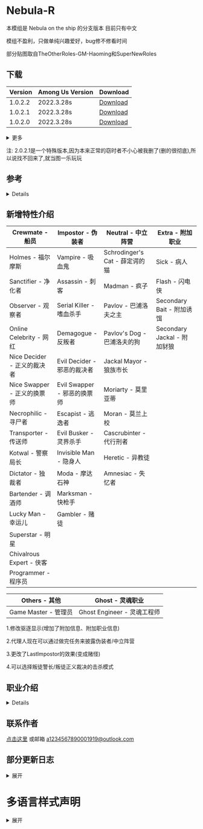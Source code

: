 # Nebula-R
本模组是 Nebula on the ship 的分支版本 目前只有中文

模组不盈利，只做单纯兴趣爱好，bug修不修看时间

部分贴图取自TheOtherRoles-GM-Haoming和SuperNewRoles

## 下载
| Version | Among Us Version | Download |
| ---------- | ---------- | ---------- |
| 1.0.2.2 | 2022.3.28s | [Download](https://github.com/ZsFabTest/Nebula-R/releases/download/Nebula-R-Release-1.0.2.2/Nebula-R.1.0.2.2.zip)
| 1.0.2.1 | 2022.3.28s | [Download](https://github.com/ZsFabTest/Nebula-R/releases/download/Nebula-R-Release-1.0.2.2/Nebula1021.dll)
| 1.0.2.0 | 2022.3.28s | [Download](https://github.com/ZsFabTest/Nebula-R/releases/download/Nebula-R-Release-1.0.2.0/Nebula-R.1.0.2.0.zip)

<details>
<summary> 更多 </summary>

| Version | Among Us Version | Download |
| ---------- | ---------- | ---------- |
| 1.0.1.9 | 2022.3.28s | [Download](https://github.com/ZsFabTest/Nebula-R/releases/download/Nebula-R-Release-1.0.1.9/Nebula-R.1.0.1.9.zip)
| 1.0.1.8 | 2022.3.28s | [Download](https://github.com/ZsFabTest/Nebula-R/releases/download/Nebula-R-Release-1.0.1.8/Nebula-R.1.0.1.8.zip)
| 1.0.1.7 | 2022.3.28s | [Download](https://github.com/ZsFabTest/Nebula-R/releases/download/Nebula-R-Release-1.0.1.7/Nebula-R.1.0.1.7.zip)
| 1.0.1.6 | 2022.3.28s | [Download](https://github.com/ZsFabTest/Nebula-R/releases/download/Nebula-R-Release-1.0.1.6/Nebula-R.1.0.1.6.zip)
| 1.0.1.5 | 2022.12.14s | [Download](https://github.com/ZsFabTest/Nebula-R/releases/download/Nebula-R-Release-1.0.1.5/Nebula-R.1.0.1.5.zip)

</details>

注: 2.0.2.1是一个特殊版本,因为本来正常的窃时者不小心被我删了(删的很彻底),所以说找不回来了,就当图一乐玩玩

## 参考
<details>

1.Nebula on the ship - Dolly1016

2.Town of Us-R - eDonnes124

3.TheOtherRole GM Haoming - haoming37

4.SuperNewRoles - ykundesu

5.模组汉化借鉴 - 四个憨批汉化组

</details>

## 新增特性介绍
| Crewmate - 船员 | Impostor - 伪装者 | Neutral - 中立阵营 | Extra - 附加职业 |
| -------------- | ----------------- | ------------------ | --------------- |
| Holmes - 福尔摩斯 | Vampire - 吸血鬼 | Schrodinger's Cat - 薛定谔的猫 | Sick - 病人 |
| Sanctifier - 净化者 | Assassin - 刺客 | Madman - 疯子 | Flash - 闪电侠 |
| Observer - 观察者 | Serial Killer - 嗜血杀手 | Pavlov - 巴浦洛夫之主 | Secondary Bait - 附加诱饵 |
| Online Celebrity - 网红 | Demagogue - 反叛者 | Pavlov's Dog - 巴浦洛夫的狗 | Secondary Jackal - 附加豺狼  |
| Nice Decider - 正义的裁决者 | Evil Decider - 邪恶的裁决者 | Jackal Mayor - 狼族市长 |  |
| Nice Swapper - 正义的换票师 | Evil Swapper - 邪恶的换票师 | Moriarty - 莫里亚蒂 | |
| Necrophilic - 寻尸者 | Escapist - 逃逸者 | Moran - 莫兰上校 | |
| Transporter - 传送师 | Evil Busker - 灵界杀手 | Cascrubinter - 代行刑者 | |
| Kotwal - 警察局长 | Invisible Man - 隐身人 | Heretic - 异教徒 | |
| Dictator - 独裁者 | Moda - 摩达石神 | Amnesiac - 失忆者 | |
| Bartender - 调酒师 | Marksman - 快枪手 | | |
| Lucky Man - 幸运儿 | Gambler - 赌徒 | | |
| Superstar - 明星 | | | |
| Chivalrous Expert - 侠客 | | | |
| Programmer - 程序员 | | | |

| Others - 其他 | Ghost - 灵魂职业 |
| ------------- | --------------- |
| Game Master - 管理员 | Ghost Engineer - 灵魂工程师 |

1.修改驱逐显示(增加了附加信息、附加职业信息)

2.代理人现在可以通过做完任务来披露伪装者/中立阵营

3.更改了LastImpostor的效果(变成赌怪)

4.可以选择叛徒警长/叛徒正义裁决的击杀模式

## 职业介绍
<details>

### 双方职业

#### 裁决者
<details>

| Team - 阵营 | Win Trigger - 获胜条件 | Ability - 技能 |
| ----------- | --------------------- | -------------- |
| N/A | N/A | 会议上直接赌杀他人 |

| 设置 |
| ---- |
| 裁决次数 |
| 正义的裁决者不能裁决船员 |

</details>

#### 换票师
<details>

| Team - 阵营 | Win Trigger - 获胜条件 | Ability - 技能 |
| ----------- | --------------------- | -------------- |
| N/A | N/A | 交换得票 |

| 设置 |
| ---- |
| 换票次数 |
| 换票师可以发起紧急会议 |

</details>

### 船员职业

#### 福尔摩斯
<details>

| Team - 阵营 | Win Trigger - 获胜条件 | Ability - 技能 |
| ----------- | --------------------- | -------------- |
| 船员阵营 | 跟随船员获胜 | 获取具体职业 |

| 设置 |
| ---- |
| 是否可以被猜测 |
| 调查技能冷却 |
| 最大调查次数 |
| 可以得知具体职业 |

</details>

#### 净化者
<details>

| Team - 阵营 | Win Trigger - 获胜条件 | Ability - 技能 |
| ----------- | --------------------- | -------------- |
| 船员阵营 | 跟随船员获胜 | 清除附加职业 |

| 设置 |
| ---- |
| 可以消除叛徒 |
| 可以消除赌怪 |
| 可以消除跟班 |
| 技能使用次数 |

</details>

#### 观察者
<details>

| Team - 阵营 | Win Trigger - 获胜条件 | Ability - 技能 |
| ----------- | --------------------- | -------------- |
| 船员阵营 | 跟随船员获胜 | 隐身并放大视野 |

| 设置 |
| ---- |
| 可以使用管道 |
| 拥有伪装者视野 |
| 冷却时间 |
| 持续时间 |

</details>

#### 网红
<details>

| Team - 阵营 | Win Trigger - 获胜条件 | Ability - 技能 |
| ----------- | --------------------- | -------------- |
| 船员阵营 | 跟随船员获胜 | 船员阵营角色可以得知其死亡 |

</details>

#### 寻尸者
<details>

| Team - 阵营 | Win Trigger - 获胜条件 | Ability - 技能 |
| ----------- | --------------------- | -------------- |
| 船员阵营 | 跟随船员获胜 | 传送到尸体 |

| 设置 |
| ---- |
| 冷却时间 |
| 可以得知尸体位置 |

</details>

#### 传送师
<details>

| Team - 阵营 | Win Trigger - 获胜条件 | Ability - 技能 |
| ----------- | --------------------- | -------------- |
| 船员阵营 | 跟随船员获胜 | 传送所有人到标记玩家 |

| 设置 |
| ---- |
| 冷却时间 |

</details>

#### 警察局长
<details>

| Team - 阵营 | Win Trigger - 获胜条件 | Ability - 技能 |
| ----------- | --------------------- | -------------- |
| 船员阵营 | 跟随船员获胜 | 招募警长 |

| 设置 |
| ---- |
| 冷却时间 |

</details>

#### 独裁者
<details>

| Team - 阵营 | Win Trigger - 获胜条件 | Ability - 技能 |
| ----------- | --------------------- | -------------- |
| 船员阵营 | 跟随船员获胜 | 强出一人 |

</details>

#### 调酒师
<details>

| Team - 阵营 | Win Trigger - 获胜条件 | Ability - 技能 |
| ----------- | --------------------- | -------------- |
| 船员阵营 | 跟随船员获胜 | 会议附加消息 |

</details>

#### 幸运儿
<details>

| Team - 阵营 | Win Trigger - 获胜条件 | Ability - 技能 |
| ----------- | --------------------- | -------------- |
| 船员阵营 | 跟随船员获胜 | 免疫击杀与票出(概率) |

| 设置 |
| ---- |
| 免疫概率 |

</details>

#### 明星
<details>

| Team - 阵营 | Win Trigger - 获胜条件 | Ability - 技能 |
| ----------- | --------------------- | -------------- |
| 船员阵营 | 跟随船员获胜 | 所有人可以看到职业 |

</details>

#### 侠客
<details>

| Team - 阵营 | Win Trigger - 获胜条件 | Ability - 技能 |
| ----------- | --------------------- | -------------- |
| 船员阵营 | 跟随船员获胜 | 一次任意击杀能力 |

</details>

#### 程序员
<details>

| Team - 阵营 | Win Trigger - 获胜条件 | Ability - 技能 |
| ----------- | --------------------- | -------------- |
| 船员阵营 | 跟随船员获胜 | 钓出凶手 |

</details>

### 伪装者职业

#### 吸血鬼
<details>

| Team - 阵营 | Win Trigger - 获胜条件 | Ability - 技能 |
| ----------- | --------------------- | -------------- |
| 伪装者阵营 | 跟随伪装者获胜 | 延迟击杀 |

| 设置 |
| ---- |
| 击杀延迟 |
| 冷却时间 |

</details>

#### 刺客
<details>

| Team - 阵营 | Win Trigger - 获胜条件 | Ability - 技能 |
| ----------- | --------------------- | -------------- |
| 伪装者阵营 | 跟随伪装者获胜 | 远程瞬移击杀 |

| 设置 |
| ---- |
| 冷却时间 |

</details>

#### 嗜血杀手
<details>

| Team - 阵营 | Win Trigger - 获胜条件 | Ability - 技能 |
| ----------- | --------------------- | -------------- |
| 伪装者阵营 | 跟随伪装者获胜 | 一段时间不击杀会暴毙 |

| 设置 |
| ---- |
| 击杀冷却时间 |
| 紫砂倒计时 |

</details>

#### 反叛者
<details>

| Team - 阵营 | Win Trigger - 获胜条件 | Ability - 技能 |
| ----------- | --------------------- | -------------- |
| 伪装者阵营 | 跟随伪装者获胜 | 招募伪装者 |

| 设置 |
| ---- |
| 最大招募个数 |

</details>

#### 逃逸者
<details>

| Team - 阵营 | Win Trigger - 获胜条件 | Ability - 技能 |
| ----------- | --------------------- | -------------- |
| 伪装者阵营 | 跟随伪装者获胜 | 传送至标记点 |

| 设置 |
| ---- |
| 冷却时间 |

</details>

#### 灵界杀手
<details>

| Team - 阵营 | Win Trigger - 获胜条件 | Ability - 技能 |
| ----------- | --------------------- | -------------- |
| 伪装者阵营 | 跟随伪装者获胜 | 假死状态下击杀 |

| 设置 |
| ---- |
| 冷却时间 |
| 假死持续时间 |
| 击杀冷却 |

</details>

#### 隐身人
<details>

| Team - 阵营 | Win Trigger - 获胜条件 | Ability - 技能 |
| ----------- | --------------------- | -------------- |
| 伪装者阵营 | 跟随伪装者获胜 | 隐身 |

| 设置 |
| ---- |
| 冷却时间 |
| 持续时间 |

</details>

#### 异教徒
<details>

| Team - 阵营 | Win Trigger - 获胜条件 | Ability - 技能 |
| ----------- | --------------------- | -------------- |
| 伪装者阵营 | 跟随伪装者获胜 | 招募叛徒+看见存活叛徒 |

| 设置 |
| ---- |
| 招募冷却时间 |
| 最多招募个数 |
| 作为副职业招募 |

</details>

#### 摩达石神
<details>

| Team - 阵营 | Win Trigger - 获胜条件 | Ability - 技能 |
| ----------- | --------------------- | -------------- |
| 伪装者阵营 | 跟随伪装者获胜 | 击杀后清理本局第一个死亡的尸体(不算刚击杀的) |

</details>

#### 快枪手
<details>

| Team - 阵营 | Win Trigger - 获胜条件 | Ability - 技能 |
| ----------- | --------------------- | -------------- |
| 伪装者阵营 | 跟随伪装者获胜 | 囤积子弹 |

| 设置 |
| ---- |
| 最大子弹数量 |

</details>

#### 赌徒
<details>

| Team - 阵营 | Win Trigger - 获胜条件 | Ability - 技能 |
| ----------- | --------------------- | -------------- |
| 伪装者阵营 | 跟随伪装者获胜 | 奇怪的击杀CD |

| 设置 |
| ---- |
| 减少的冷却时间 |
| 增加的冷却时间 |

</details>

#### 管道工
<details>

| Team - 阵营 | Win Trigger - 获胜条件 | Ability - 技能 |
| ----------- | --------------------- | -------------- |
| 伪装者阵营 | 跟随伪装者获胜 | 创建管道 |

| 设置 |
| ---- |
| 冷却时间 |
| 最大数量 |

</details>

### 中立职业

#### 薛定谔的猫
<details>

| Team - 阵营 | Win Trigger - 获胜条件 | Ability - 技能 |
| ----------- | --------------------- | -------------- |
| 中立阵营 | N/A | 无 |

| 设置 |
| ---- |
| 是否可以被猜测 |
| 可以加入船员阵营 |
| 可以加入伪装者阵营 |
| 可以加入豺狼阵营 |
| 可以加入巴浦洛夫团队 |
| 可以使用击杀键 |
| 击杀冷却 |
| 可以连续更换阵营 |

</details>

#### 疯子
<details>

| Team - 阵营 | Win Trigger - 获胜条件 | Ability - 技能 |
| ----------- | --------------------- | -------------- |
| 中立阵营 | 无 | 通过击杀交换职业 |

| 设置 |
| ---- |
| 是否可以被猜测 |
| 击杀冷却 |

</details>

#### 巴浦洛夫之主
<details>

| Team - 阵营 | Win Trigger - 获胜条件 | Ability - 技能 |
| ----------- | --------------------- | -------------- |
| 巴浦洛夫团队 | 击杀获胜 | 招募巴浦洛夫的狗 |

| 设置 |
| ---- |
| 冷却时间 |

</details>

#### 巴浦洛夫的狗
<details>

| Team - 阵营 | Win Trigger - 获胜条件 | Ability - 技能 |
| ----------- | --------------------- | -------------- |
| 巴浦洛夫团队 | 击杀获胜 | 无 |

| 设置 |
| ---- |
| 击杀冷却时间 |

</details>

#### 狼族市长
<details>

| Team - 阵营 | Win Trigger - 获胜条件 | Ability - 技能 |
| ----------- | --------------------- | -------------- |
| 豺狼阵营 | 击杀获胜 | 市长能力+击杀得1票 |

| 设置 |
| ---- |
| 最小投票数量 |
| 最大投票数量 |
| 最大存票数量 |
| 击杀冷却 |

</details>

#### 莫里亚蒂
<details>

| Team - 阵营 | Win Trigger - 获胜条件 | Ability - 技能 |
| ----------- | --------------------- | -------------- |
| 莫里亚蒂阵营 | 击杀/击杀福尔摩斯获胜 | 自爆冲锋+招募莫兰 |

| 设置 |
| ---- |
| 招募冷却时间 |

</details>

#### 莫兰上校
<details>

| Team - 阵营 | Win Trigger - 获胜条件 | Ability - 技能 |
| ----------- | --------------------- | -------------- |
| 莫里亚蒂阵营 | 跟随莫里亚蒂获胜 | 狙击无音效与图标 |

| 设置 |
| ---- |
| 狙击冷却 |
| 子弹大小 |
| 有效射程 |
| 射击后继续持枪 |
| 辅助瞄准线的延迟 |
| 辅助瞄准线的持续时间 |

</details>

#### 代行刑者
<details>

| Team - 阵营 | Win Trigger - 获胜条件 | Ability - 技能 |
| ----------- | --------------------- | -------------- |
| 中立阵营 | 票出目标 | 无 |

| 设置 |
| ---- |
| 目标死亡后的职业转变 |

</details>

#### 失忆者
<details>

| Team - 阵营 | Win Trigger - 获胜条件 | Ability - 技能 |
| ----------- | --------------------- | -------------- |
| 中立阵营 | N/A | 无 |

| 设置 |
| ---- |
| 尸体对应玩家的职业转变 |
| 冷却时间 |

</details>

### 附加职业

#### 病人
<details>

| Team - 阵营 | Win Trigger - 获胜条件 | Ability - 技能 |
| ----------- | --------------------- | -------------- |
| N/A | N/A | 无法击杀 |

</details>

#### 闪电侠
<details>

| Team - 阵营 | Win Trigger - 获胜条件 | Ability - 技能 |
| ----------- | --------------------- | -------------- |
| N/A | N/A | 加速 |

| 设置 |
| ---- |
| 速度倍数 |

</details>

#### 诱饵
<details>

| Team - 阵营 | Win Trigger - 获胜条件 | Ability - 技能 |
| ----------- | --------------------- | -------------- |
| 船员阵营 | N/A | 同诱饵 |

</details>

#### 豺狼
<details>

| Team - 阵营 | Win Trigger - 获胜条件 | Ability - 技能 |
| ----------- | --------------------- | -------------- |
| 豺狼阵营 | 跟随豺狼团队获胜 | 占人数 |

| 设置 |
| ---- |
| 伪装者可以成为附加豺狼 |

</details>

### 灵魂职业

#### 灵魂工程师
<details>

| Team - 阵营 | Win Trigger - 获胜条件 | Ability - 技能 |
| ----------- | --------------------- | -------------- |
| 船员阵营 | N/A | 秒修破坏 |

| 设置 |
| ---- |
| 秒修次数 |

</details>

</details>

## 联系作者
[点击这里](https://www.bilibili.com/video/BV1GJ411x7h7/?spm_id_from=333.337.search-card.all.click&vd_source=b92e3eb8c1017c11449afa8236373b01)
或邮箱 a1234567890001919@outlook.com

## 部分更新日志
<details>
<summary> 展开 </summary>

### 2023.5.6 v2.0.2.2 update
1.克服了一些代码上的问题

2.修了一点小问题(屎山代码堆上去)

3.为管道类职业作了充足准备(写好了VentManager框架)

4.和Nebula屎山代码斗智斗勇
### 2023.4.27 update
1.新增职业 附加豺狼 幸运儿 摩达石神 灵魂工程师 快枪手

2.巴浦洛夫的狗当更换职业时会被判定为狗已经死亡(可以再次招募了)

3.日常借鉴SuperNewRoles
### 2023.4.21 update
1.新增职业 调酒师(其实就是面包师)

2.重新加入换票师(分为正义的换票师和邪恶的换票师)

3.微调了裁决者的按键(避免出现按不动的现象)

4.微调了巴浦洛夫的狗和莫兰的生成(防止自己生成)

5.再次调整驱逐显示(ExileControllPatch 显示所有附加职业+调酒师)

6.微调会议投票(MeetingPatch 主要为了换票师)
### 2023.4.15 update
1.新增职业...

2.修复了职业确认的问题

3.修复了忽略巴浦洛夫团队的问题

4.独裁者现在不会显示击杀动画

5.重新分配职业选项界面(一个栏目不够放了)

6.不要说我乱用英文，原模组有一个伪装者职业叫行刑者，中立行刑者只能用代行刑者了
### 2023.4.9 update to Among Us 2023.3.28, Nebula On The Ship V2.3.1
1.新增职业

2.改了一堆小问题(我故意保留了一部分bushi)

3.应付暗改(更新就更新，au天天暗改)
### 2023.3.25 update to Among Us 2023.2.28, Nebula On The Ship V2.2.2
1.移除部分改动(其实是忘记改了什么懒得动了)

2.将原生模组Nebula On The Ship的新内容移植和统一

3.添加了一些新职业，引用了是个憨批汉化组的最新汉化

4.新的依赖包(你不能在原Nebula-R模组安装基础上改动)

</details>

# 多语言样式声明
<details>
<summary> 展开 </summary>

## SChinese
这些模组不隶属于 Among Us 或 Innersloth LLC，其包含的内容也未得到 Innersloth LLC 的认可或以其他方式赞助。此处包含的部分材料是Innersloth LLC的财产。
## TChinese
這些模組不隸屬於 Among Us 或 Innersloth LLC，其包含的內容也未得到 Innersloth LLC 的認可或以其他方式贊助。此處包含的部分材料是Innersloth LLC的財產。
## English
This mod is not affiliated with Among Us or Innersloth LLC, and the content contained therein is not endorsed or otherwise sponsored by Innersloth LLC. Portions of the materials contained herein are property of Innersloth LLC.
## French
Ce mod n'est pas affilié à Among Us ou à Innersloth LLC, et le contenu qu'il contient n'est pas approuvé ou autrement parrainé par Innersloth LLC. Certaines parties des documents contenus dans le présent document sont la propriété d'Innersloth LLC.
## Japanese
これらのモジュールは、Among UsまたはInnersloth LLCと提携しておらず、Innersloth LLCが承認またはその他の形でスポンサーとなっているコンテンツは含まれていません。 ここに含まれる資料の一部は、Innersloth LLCの所有物です。
## Russian
Эти модули не связаны с Among Us или Innersloth LLC и не содержат контента, который был одобрен или иным образом спонсирован Innersloth LLC. Некоторые из содержащихся здесь материалов являются собственностью Innersloth LLC.

</details>